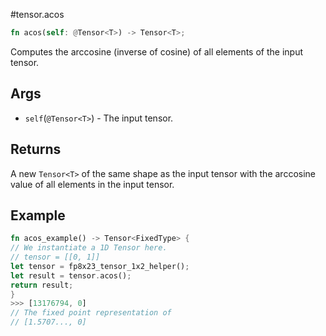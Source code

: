 #tensor.acos

```rust
fn acos(self: @Tensor<T>) -> Tensor<T>;
```

Computes the arccosine (inverse of cosine) of all elements of the input tensor.

## Args

* `self`(`@Tensor<T>`) - The input tensor.


## Returns

A new `Tensor<T>` of the same shape as the input tensor with
the arccosine value of all elements in the input tensor.

## Example

```rust
fn acos_example() -> Tensor<FixedType> {
// We instantiate a 1D Tensor here.
// tensor = [[0, 1]]
let tensor = fp8x23_tensor_1x2_helper();
let result = tensor.acos();
return result;
}
>>> [13176794, 0]
// The fixed point representation of
// [1.5707..., 0]
```
